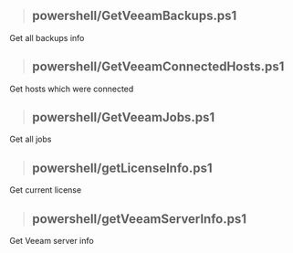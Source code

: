 >## powershell/GetVeeamBackups.ps1

Get all backups info

>## powershell/GetVeeamConnectedHosts.ps1

Get hosts which were connected

>## powershell/GetVeeamJobs.ps1

Get all jobs

>## powershell/getLicenseInfo.ps1

Get current license

>## powershell/getVeeamServerInfo.ps1

Get Veeam server info
